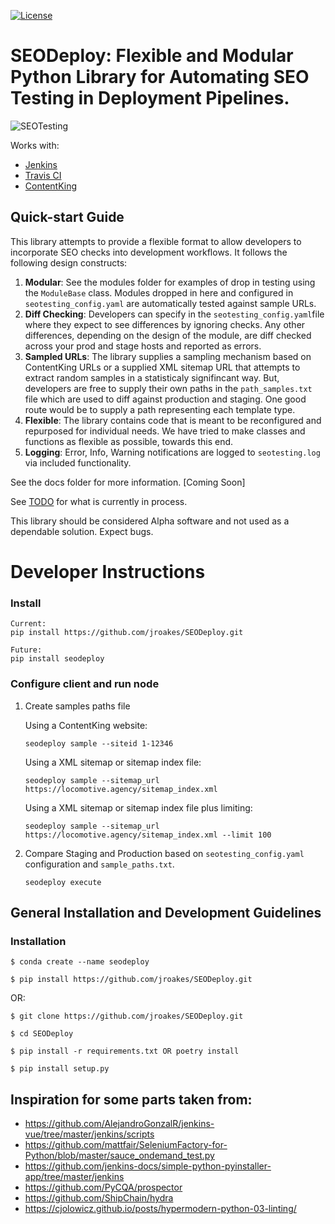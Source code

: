 
[![License](http://img.shields.io/:license-apache-blue.svg)](http://www.apache.org/licenses/LICENSE-2.0.html)


# SEODeploy: Flexible and Modular Python Library for Automating SEO Testing in Deployment Pipelines.

![SEOTesting](https://raw.githubusercontent.com/jroakes/SEOTesting/master/docs/overview.png "SEO Testing Overview")


Works with:
* [Jenkins](https://www.jenkins.io/)
* [Travis CI](https://travis-ci.org/)
* [ContentKing](https://www.contentkingapp.com/)



## Quick-start Guide
This library attempts to provide a flexible format to allow developers to incorporate SEO checks into development workflows.  It follows the following design constructs:

1. **Modular**: See the modules folder for examples of drop in testing using the `ModuleBase` class.  Modules dropped in here and configured in `seotesting_config.yaml` are automatically tested against sample URLs.
2. **Diff Checking**: Developers can specify in the `seotesting_config.yaml`file where they expect to see differences by ignoring checks.  Any other differences, depending on the design of the module, are diff checked across your prod and stage hosts and reported as errors.
3. **Sampled URLs**: The library supplies a sampling mechanism based on ContentKing URLs or a supplied XML sitemap URL that attempts to extract random samples in a statisticaly signifincant way.  But, developers are free to supply their own paths in the `path_samples.txt` file which are used to diff against production and staging.  One good route would be to supply a path representing each template type.
4. **Flexible**: The library contains code that is meant to be reconfigured and repurposed for individual needs.  We have tried to make classes and functions as flexible as possible, towards this end.
5. **Logging**: Error, Info, Warning notifications are logged to `seotesting.log` via included functionality.

See the docs folder for more information. [Coming Soon]

See [TODO](TODO.md) for what is currently in process.

This library should be considered Alpha software and not used as a dependable solution.  Expect bugs.



# Developer Instructions

### Install
```
Current:
pip install https://github.com/jroakes/SEODeploy.git

Future:
pip install seodeploy

```


### Configure client and run node

1. Create samples paths file

      Using a ContentKing website:

    `seodeploy sample --siteid 1-12346`

      Using a XML sitemap or sitemap index file:

    `seodeploy sample --sitemap_url https://locomotive.agency/sitemap_index.xml`

      Using a XML sitemap or sitemap index file plus limiting:

    `seodeploy sample --sitemap_url https://locomotive.agency/sitemap_index.xml --limit 100`

2. Compare Staging and Production based on `seotesting_config.yaml` configuration and `sample_paths.txt`.

    `seodeploy execute`



## General Installation and Development Guidelines

### Installation

```
$ conda create --name seodeploy

$ pip install https://github.com/jroakes/SEODeploy.git
```

OR:

```
$ git clone https://github.com/jroakes/SEODeploy.git

$ cd SEODeploy

$ pip install -r requirements.txt OR poetry install

$ pip install setup.py
```





## Inspiration for some parts taken from:
* https://github.com/AlejandroGonzalR/jenkins-vue/tree/master/jenkins/scripts
* https://github.com/mattfair/SeleniumFactory-for-Python/blob/master/sauce_ondemand_test.py
* https://github.com/jenkins-docs/simple-python-pyinstaller-app/tree/master/jenkins
* https://github.com/PyCQA/prospector
* https://github.com/ShipChain/hydra
* https://cjolowicz.github.io/posts/hypermodern-python-03-linting/
